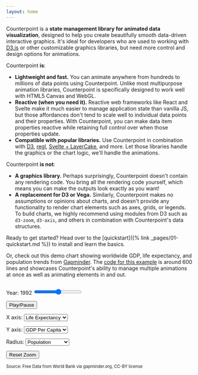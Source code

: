 ```yaml
---
layout: home
---
```


Counterpoint is a **state management library for animated data visualization**, designed to help
you create beautifully smooth data-driven interactive graphics. It's ideal for developers who are used to 
working with [D3.js](http://d3js.org/) or other customizable graphics libraries, but 
need more control and design options for animations.

Counterpoint **is**:

- **Lightweight and fast.** You can animate anywhere from hundreds to millions 
  of data points using Counterpoint. Unlike most multipurpose animation libraries,
  Counterpoint is specifically designed to work well with HTML5 Canvas and WebGL.
- **Reactive (when you need it).** Reactive web frameworks like React and Svelte
  make it much easier to manage application state than vanilla JS, but those
  affordances don't tend to scale well to individual data points and their
  properties. With Counterpoint, you can make data item properties reactive while
  retaining full control over when those properties update.
- **Compatible with popular libraries.** Use Counterpoint in combination with
  [D3](http://d3js.org), [regl](http://regl.party), [Svelte + LayerCake](http://layercake.graphics),
  and more. Let those libraries handle the graphics or the chart logic, we'll
  handle the animations.
  
Counterpoint **is not**:

- **A graphics library.** Perhaps surprisingly, Counterpoint doesn't contain any
  rendering code. You bring all the rendering code yourself, which means you can
  make the outputs look exactly as you want!
- **A replacement for D3 or Vega.** Similarly, Counterpoint makes no assumptions or opinions
  about charts, and doesn't provide any functionality to render chart elements
  such as axes, grids, or legends. To build charts, we highly recommend using
  modules from D3 such as `d3-zoom`, `d3-axis`, and others in combination with
  Counterpoint's data structures.

Ready to get started? Head over to the [quickstart]({% link _pages/01-quickstart.md %}) 
to install and learn the basics.

Or, check out this demo chart showing worldwide GDP, life expectancy, and population
trends from [Gapminder](https://gapminder.org). The [code for this example](https://github.com/cmudig/counterpoint/blob/main/docs/assets/gapminder/gapminder.js) is
around 600 lines and showcases Counterpoint's ability to manage multiple animations at once as well as animating elements in and out.

<div style="display: flex; max-width: 100%; flex-wrap: wrap;">
  <div id="gapminder-chart-container" style="position: relative; flex-shrink: 0;">
    <svg width="600" height="600" id="gapminder-axes" style="position: absolute; top: 0; left: 0;" overflow="visible"></svg>
    <canvas id="gapminder-content" style="position: absolute; top: 0; left: 0; width: 100%; height: 100%;"></canvas>
  </div>
  <div id="gapminder-controls">
  <p><label for="year-slider">Year: <span id="year-text">1992</span></label>
  <input type="range" min="1952" max="2007" id="year-slider"/></p>
  <p><button id="play-pause">Play/Pause</button></p>
  <p><label for="x-dropdown">X axis:</label>
  <select id="x-dropdown">
    <option value="gdp_cap">GDP Per Capita</option>
    <option value="life_exp" selected>Life Expectancy</option>
    <option value="population">Population</option>
  </select></p>
  <p><label for="y-dropdown">Y axis:</label>
  <select id="y-dropdown">
    <option value="gdp_cap" selected>GDP Per Capita</option>
    <option value="life_exp">Life Expectancy</option>
    <option value="population">Population</option>
  </select></p>
  <p><label for="size-dropdown">Radius:</label>
  <select id="size-dropdown">
    <option value="gdp_cap">GDP Per Capita</option>
    <option value="life_exp">Life Expectancy</option>
    <option value="population" selected>Population</option>
  </select></p>
  <p><button id="reset-zoom">Reset Zoom</button></p>
  <p style="font-size: 0.8em;">Source: Free Data from World Bank via gapminder.org, CC-BY license</p>
</div>
<link href="/counterpoint/assets/gapminder/gapminder.css" rel="stylesheet"/>
<script type="text/javascript"> 
  import("/counterpoint/assets/gapminder/gapminder.js").then(({ loadGapminderPlot }) => {
    // load gapminder when the page changes if not already loaded
    let hasGapminder = false;
    new MutationObserver(() => {
      if (!!document.getElementById('gapminder-chart-container')) {
        loadGapminderPlot();
        hasGapminder = true;
      } else {
        hasGapminder = false;
      }
    })
    .observe(document.body, { childList: true })
  });
</script>